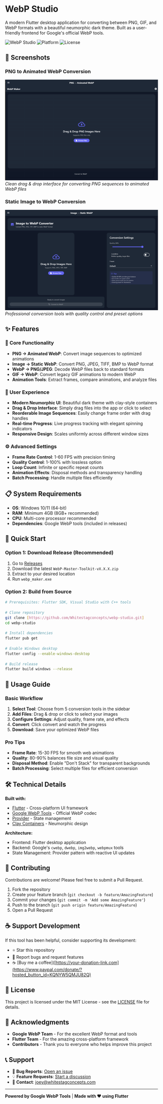 # WebP Studio

A modern Flutter desktop application for converting between PNG, GIF, and WebP formats with a beautiful neumorphic dark theme. Built as a user-friendly frontend for Google's official WebP tools.

![WebP Studio](https://img.shields.io/badge/WebP-Studio-blue)
![Platform](https://img.shields.io/badge/platform-Windows-blue)
![License](https://img.shields.io/badge/license-MIT-green)

## 📸 Screenshots

### PNG to Animated WebP Conversion
![PNG to WebP Animation](assets/ss1.png)
*Clean drag & drop interface for converting PNG sequences to animated WebP files*

### Static Image to WebP Conversion  
![Static Image Conversion](assets/ss2.png)
*Professional conversion tools with quality control and preset options*

## ✨ Features

### 🎯 **Core Functionality**
- **PNG → Animated WebP**: Convert image sequences to optimized animations
- **Image → Static WebP**: Convert PNG, JPEG, TIFF, BMP to WebP format
- **WebP → PNG/JPEG**: Decode WebP files back to standard formats
- **GIF → WebP**: Convert legacy GIF animations to modern WebP
- **Animation Tools**: Extract frames, compare animations, and analyze files

### 🎨 **User Experience**
- **Modern Neumorphic UI**: Beautiful dark theme with clay-style containers
- **Drag & Drop Interface**: Simply drag files into the app or click to select
- **Reorderable Image Sequences**: Easily change frame order with drag handles
- **Real-time Progress**: Live progress tracking with elegant spinning indicators
- **Responsive Design**: Scales uniformly across different window sizes

### ⚙️ **Advanced Settings**
- **Frame Rate Control**: 1-60 FPS with precision timing
- **Quality Control**: 1-100% with lossless option
- **Loop Count**: Infinite or specific repeat counts
- **Animation Effects**: Disposal methods and transparency handling
- **Batch Processing**: Handle multiple files efficiently

## 📋 System Requirements

- **OS**: Windows 10/11 (64-bit)
- **RAM**: Minimum 4GB (8GB+ recommended)
- **CPU**: Multi-core processor recommended
- **Dependencies**: Google WebP tools (included in releases)

## 🚀 Quick Start

### Option 1: Download Release (Recommended)
1. Go to [Releases](../../releases)
2. Download the latest `WebP-Master-Toolkit-vX.X.X.zip`
3. Extract to your desired location
4. Run `webp_maker.exe`

### Option 2: Build from Source
```bash
# Prerequisites: Flutter SDK, Visual Studio with C++ tools

# Clone repository
git clone [https://github.com/Whitestagconcepts/webp-studio.git]
cd webp-studio

# Install dependencies
flutter pub get

# Enable Windows desktop
flutter config --enable-windows-desktop

# Build release
flutter build windows --release
```

## 📖 Usage Guide

### Basic Workflow
1. **Select Tool**: Choose from 5 conversion tools in the sidebar
2. **Add Files**: Drag & drop or click to select your images
3. **Configure Settings**: Adjust quality, frame rate, and effects
4. **Convert**: Click convert and watch the progress
5. **Download**: Save your optimized WebP files

### Pro Tips
- **Frame Rate**: 15-30 FPS for smooth web animations
- **Quality**: 80-90% balances file size and visual quality
- **Disposal Method**: Enable "Don't Stack" for transparent backgrounds
- **Batch Processing**: Select multiple files for efficient conversion

## 🛠️ Technical Details

**Built with:**
- [Flutter](https://flutter.dev) - Cross-platform UI framework
- [Google WebP Tools](https://developers.google.com/speed/webp) - Official WebP codec
- [Provider](https://pub.dev/packages/provider) - State management
- [Clay Containers](https://pub.dev/packages/clay_containers) - Neumorphic design

**Architecture:**
- Frontend: Flutter desktop application
- Backend: Google's `cwebp`, `dwebp`, `img2webp`, `webpmux` tools
- State Management: Provider pattern with reactive UI updates

## 🤝 Contributing

Contributions are welcome! Please feel free to submit a Pull Request.

1. Fork the repository
2. Create your feature branch (`git checkout -b feature/AmazingFeature`)
3. Commit your changes (`git commit -m 'Add some AmazingFeature'`)
4. Push to the branch (`git push origin feature/AmazingFeature`)
5. Open a Pull Request

## ☕ Support Development

If this tool has been helpful, consider supporting its development:

- ⭐ Star this repository
- 🐛 Report bugs and request features
- ☕ [Buy me a coffee]([https://your-donation-link.com](https://www.paypal.com/donate/?hosted_button_id=KQNYW5QMJU82Q)

## 📄 License

This project is licensed under the MIT License - see the [LICENSE](LICENSE) file for details.

## 🙏 Acknowledgments

- **Google WebP Team** - For the excellent WebP format and tools
- **Flutter Team** - For the amazing cross-platform framework
- **Contributors** - Thank you to everyone who helps improve this project

## 📞 Support

- 🐛 **Bug Reports**: [Open an issue](../../issues)
- 💡 **Feature Requests**: [Start a discussion](../../discussions)
- 📧 **Contact**: joey@whitestagconcepts.com

---

**Powered by Google WebP Tools** | **Made with ❤️ using Flutter**
